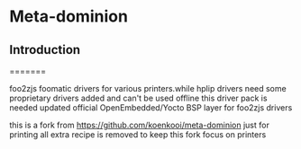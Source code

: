 Meta-dominion
================================

Introduction
-------------------------
=======

foo2zjs foomatic drivers for various printers.while hplip drivers need some proprietary drivers added and can't be used offline this driver pack is needed
updated official OpenEmbedded/Yocto BSP layer for foo2zjs drivers

this is a fork from  https://github.com/koenkooi/meta-dominion just for printing
all extra recipe is removed to keep this fork focus on printers
